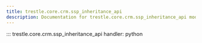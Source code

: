 ```yaml
---
title: trestle.core.crm.ssp_inheritance_api
description: Documentation for trestle.core.crm.ssp_inheritance_api module
---
```


::: trestle.core.crm.ssp_inheritance_api
handler: python
